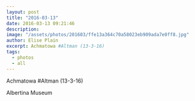 ```yaml
---
layout: post
title: "2016-03-13"
date: 2016-03-13 09:21:46
description: 
image: "/assets/photos/201603/ffe13a364c70a58023eb909ada7e0ff8.jpg"
author: Elise Plain
excerpt: Achmatowa #Altman (13-3-16)
tags: 
  - photos
  - all
---
```


Achmatowa #Altman (13-3-16)
<p></p>
Albertina Museum
